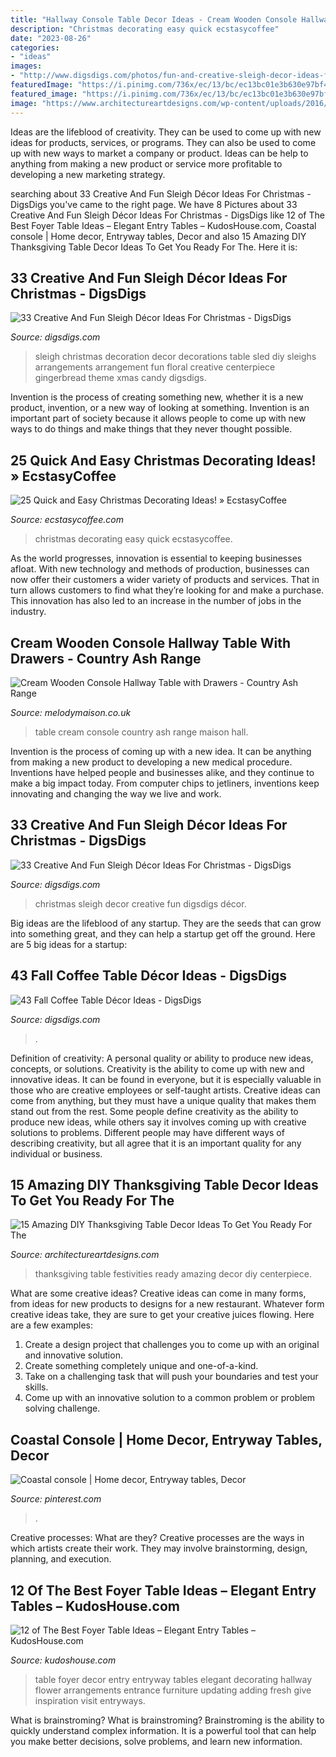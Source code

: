 ```yaml
---
title: "Hallway Console Table Decor Ideas - Cream Wooden Console Hallway Table With Drawers"
description: "Christmas decorating easy quick ecstasycoffee"
date: "2023-08-26"
categories:
- "ideas"
images:
- "http://www.digsdigs.com/photos/fun-and-creative-sleigh-decor-ideas-for-christmas-16-554x831.jpg"
featuredImage: "https://i.pinimg.com/736x/ec/13/bc/ec13bc01e3b630e97bf4dd370d8eae9c.jpg"
featured_image: "https://i.pinimg.com/736x/ec/13/bc/ec13bc01e3b630e97bf4dd370d8eae9c.jpg"
image: "https://www.architectureartdesigns.com/wp-content/uploads/2016/11/15-Amazing-DIY-Thanksgiving-Table-Decor-Ideas-To-Get-You-Ready-For-The-Festivities-8.jpg"
---
```



Ideas are the lifeblood of creativity. They can be used to come up with new ideas for products, services, or programs. They can also be used to come up with new ways to market a company or product. Ideas can be help to anything from making a new product or service more profitable to developing a new marketing strategy.

	

		
searching about 33 Creative And Fun Sleigh Décor Ideas For Christmas - DigsDigs you've came to the right page. We have 8 Pictures about 33 Creative And Fun Sleigh Décor Ideas For Christmas - DigsDigs like 12 of The Best Foyer Table Ideas – Elegant Entry Tables – KudosHouse.com, Coastal console | Home decor, Entryway tables, Decor and also 15 Amazing DIY Thanksgiving Table Decor Ideas To Get You Ready For The. Here it is:
		
    
## 33 Creative And Fun Sleigh Décor Ideas For Christmas - DigsDigs

<img loading=lazy src="http://www.digsdigs.com/photos/fun-and-creative-sleigh-decor-ideas-for-christmas-16-554x831.jpg" onerror="this.onerror=null;this.src='https://tse1.mm.bing.net/th?id=OIP.ka1YzgNDJCAIhwQUlpqz1QHaLH&amp;pid=15.1';" alt="33 Creative And Fun Sleigh Décor Ideas For Christmas - DigsDigs">

_Source: digsdigs.com_

>sleigh christmas decoration decor decorations table sled diy sleighs arrangements arrangement fun floral creative centerpiece gingerbread theme xmas candy digsdigs. 

	

Invention is the process of creating something new, whether it is a new product, invention, or a new way of looking at something. Invention is an important part of society because it allows people to come up with new ways to do things and make things that they never thought possible.

    
## 25 Quick And Easy Christmas Decorating Ideas! » EcstasyCoffee

<img loading=lazy src="https://i0.wp.com/www.ecstasycoffee.com/wp-content/uploads/2016/10/Christmas-Decorating-37.jpg" onerror="this.onerror=null;this.src='https://tse2.mm.bing.net/th?id=OIP.hItVLx4u6fXZKtQGQAk-YQHaLH&amp;pid=15.1';" alt="25 Quick and Easy Christmas Decorating Ideas! » EcstasyCoffee">

_Source: ecstasycoffee.com_

>christmas decorating easy quick ecstasycoffee. 

	

As the world progresses, innovation is essential to keeping businesses afloat. With new technology and methods of production, businesses can now offer their customers a wider variety of products and services. That in turn allows customers to find what they’re looking for and make a purchase. This innovation has also led to an increase in the number of jobs in the industry.

    
## Cream Wooden Console Hallway Table With Drawers - Country Ash Range

<img loading=lazy src="https://www.melodymaison.co.uk/images/D/cream-3-drawer-console-table-country-ash-range_MM18596-01.jpg" onerror="this.onerror=null;this.src='https://tse1.mm.bing.net/th?id=OIP.ALybFw4Vae9gfpue709q7gHaKj&amp;pid=15.1';" alt="Cream Wooden Console Hallway Table with Drawers - Country Ash Range">

_Source: melodymaison.co.uk_

>table cream console country ash range maison hall. 

	

Invention is the process of coming up with a new idea. It can be anything from making a new product to developing a new medical procedure. Inventions have helped people and businesses alike, and they continue to make a big impact today. From computer chips to jetliners, inventions keep innovating and changing the way we live and work.

    
## 33 Creative And Fun Sleigh Décor Ideas For Christmas - DigsDigs

<img loading=lazy src="https://www.digsdigs.com/photos/fun-and-creative-sleigh-decor-ideas-for-christmas-19.jpg" onerror="this.onerror=null;this.src='https://tse3.mm.bing.net/th?id=OIP.MiTP-OAt5UseoLR5oRNFEAAAAA&amp;pid=15.1';" alt="33 Creative And Fun Sleigh Décor Ideas For Christmas - DigsDigs">

_Source: digsdigs.com_

>christmas sleigh decor creative fun digsdigs décor. 

	

Big ideas are the lifeblood of any startup. They are the seeds that can grow into something great, and they can help a startup get off the ground. Here are 5 big ideas for a startup: 

    
## 43 Fall Coffee Table Décor Ideas - DigsDigs

<img loading=lazy src="https://www.digsdigs.com/photos/fall-coffee-table-decor-ideas-22.jpg" onerror="this.onerror=null;this.src='https://tse4.mm.bing.net/th?id=OIP.wHo2zaSx7loF13Lp9Z1zTwHaJ4&amp;pid=15.1';" alt="43 Fall Coffee Table Décor Ideas - DigsDigs">

_Source: digsdigs.com_

>. 

	

Definition of creativity: A personal quality or ability to produce new ideas, concepts, or solutions.
Creativity is the ability to come up with new and innovative ideas. It can be found in everyone, but it is especially valuable in those who are creative employees or self-taught artists. Creative ideas can come from anything, but they must have a unique quality that makes them stand out from the rest. Some people define creativity as the ability to produce new ideas, while others say it involves coming up with creative solutions to problems. Different people may have different ways of describing creativity, but all agree that it is an important quality for any individual or business.

    
## 15 Amazing DIY Thanksgiving Table Decor Ideas To Get You Ready For The

<img loading=lazy src="https://www.architectureartdesigns.com/wp-content/uploads/2016/11/15-Amazing-DIY-Thanksgiving-Table-Decor-Ideas-To-Get-You-Ready-For-The-Festivities-8.jpg" onerror="this.onerror=null;this.src='https://tse1.mm.bing.net/th?id=OIP.REvMr8GfPYVdYiWnBHGcFQHaLL&amp;pid=15.1';" alt="15 Amazing DIY Thanksgiving Table Decor Ideas To Get You Ready For The">

_Source: architectureartdesigns.com_

>thanksgiving table festivities ready amazing decor diy centerpiece. 

	

What are some creative ideas?
Creative ideas can come in many forms, from ideas for new products to designs for a new restaurant. Whatever form creative ideas take, they are sure to get your creative juices flowing. Here are a few examples: 
1. Create a design project that challenges you to come up with an original and innovative solution.
2. Create something completely unique and one-of-a-kind.
3. Take on a challenging task that will push your boundaries and test your skills.
4. Come up with an innovative solution to a common problem or problem solving challenge.

    
## Coastal Console | Home Decor, Entryway Tables, Decor

<img loading=lazy src="https://i.pinimg.com/736x/ec/13/bc/ec13bc01e3b630e97bf4dd370d8eae9c.jpg" onerror="this.onerror=null;this.src='https://tse2.mm.bing.net/th?id=OIP.Wm0A8ow6wY_1JGNnFZz8PwHaJ3&amp;pid=15.1';" alt="Coastal console | Home decor, Entryway tables, Decor">

_Source: pinterest.com_

>. 

	

Creative processes: What are they?
Creative processes are the ways in which artists create their work. They may involve brainstorming, design, planning, and execution.

    
## 12 Of The Best Foyer Table Ideas – Elegant Entry Tables – KudosHouse.com

<img loading=lazy src="https://kudoshouse.com/wp-content/uploads/2019/06/foyer-table-decor.jpg" onerror="this.onerror=null;this.src='https://tse3.mm.bing.net/th?id=OIP.NliK-aOCL-qvIO05_u7Y0QHaLG&amp;pid=15.1';" alt="12 of The Best Foyer Table Ideas – Elegant Entry Tables – KudosHouse.com">

_Source: kudoshouse.com_

>table foyer decor entry entryway tables elegant decorating hallway flower arrangements entrance furniture updating adding fresh give inspiration visit entryways. 

	

What is brainstroming?
What is brainstroming? Brainstroming is the ability to quickly understand complex information. It is a powerful tool that can help you make better decisions, solve problems, and learn new information.

